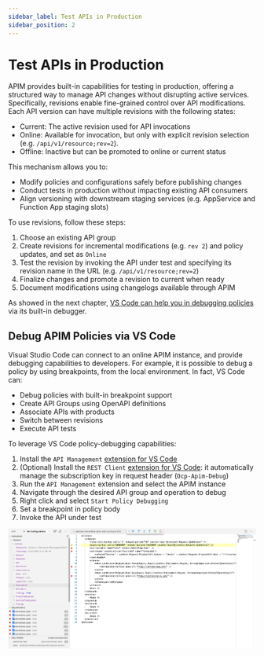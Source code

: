 ```yaml
---
sidebar_label: Test APIs in Production
sidebar_position: 2
---
```


# Test APIs in Production

APIM provides built-in capabilities for testing in production, offering a
structured way to manage API changes without disrupting active services.
Specifically, revisions enable fine-grained control over API modifications. Each
API version can have multiple revisions with the following states:

- Current: The active revision used for API invocations
- Online: Available for invocation, but only with explicit revision selection
  (e.g. `/api/v1/resource;rev=2`).
- Offline: Inactive but can be promoted to online or current status

This mechanism allows you to:

- Modify policies and configurations safely before publishing changes
- Conduct tests in production without impacting existing API consumers
- Align versioning with downstream staging services (e.g. AppService and
  Function App staging slots)

To use revisions, follow these steps:

1. Choose an existing API group
2. Create revisions for incremental modifications (e.g. `rev 2`) and policy
   updates, and set as `Online`
3. Test the revision by invoking the API under test and specifying its revision
   name in the URL (e.g. `/api/v1/resource;rev=2`)
4. Finalize changes and promote a revision to current when ready
5. Document modifications using changelogs available through APIM

As showed in the next chapter,
[VS Code can help you in debugging policies](#debug-apim-policies-via-vs-code)
via its built-in debugger.

## Debug APIM Policies via VS Code

Visual Studio Code can connect to an online APIM instance, and provide debugging
capabilities to developers. For example, it is possible to debug a policy by
using breakpoints, from the local environment. In fact, VS Code can:

- Debug policies with built-in breakpoint support
- Create API Groups using OpenAPI definitions
- Associate APIs with products
- Switch between revisions
- Execute API tests

To leverage VS Code policy-debugging capabilities:

1. Install the `API Management`
   [extension for VS Code](https://marketplace.visualstudio.com/items?itemName=ms-azuretools.vscode-apimanagement)
2. (Optional) Install the `REST Client`
   [extension for VS Code](https://marketplace.visualstudio.com/items?itemName=humao.rest-client):
   it automatically manage the subscription key in request header
   (`Ocp-Apim-Debug`)
3. Run the `API Management` extension and select the APIM instance
4. Navigate through the desired API group and operation to debug
5. Right click and select `Start Policy Debugging`
6. Set a breakpoint in policy body
7. Invoke the API under test

![APIM Policy in Debug Mode](./debugging/apim-debugging.png)
